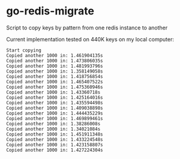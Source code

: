# go-redis-migrate

Script to copy keys by pattern from one redis instance to another

Current implementation tested on 440K keys on my local computer:

```
Start copying
Copied another 1000 in: 1.461904135s
Copied another 1000 in: 1.473806035s
Copied another 1000 in: 1.481993796s
Copied another 1000 in: 1.358149058s
Copied another 1000 in: 1.418756854s
Copied another 1000 in: 1.465407522s
Copied another 1000 in: 1.475360946s
Copied another 1000 in: 1.43360718s
Copied another 1000 in: 1.425164016s
Copied another 1000 in: 1.435594498s
Copied another 1000 in: 1.409038898s
Copied another 1000 in: 1.444435229s
Copied another 1000 in: 1.469899461s
Copied another 1000 in: 1.38286008s
Copied another 1000 in: 1.34021084s
Copied another 1000 in: 1.451911348s
Copied another 1000 in: 1.433224548s
Copied another 1000 in: 1.423158807s
Copied another 1000 in: 1.427224304s
```